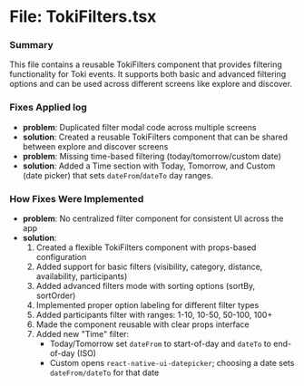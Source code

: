 # File: TokiFilters.tsx

### Summary
This file contains a reusable TokiFilters component that provides filtering functionality for Toki events. It supports both basic and advanced filtering options and can be used across different screens like explore and discover.

### Fixes Applied log
- **problem**: Duplicated filter modal code across multiple screens
- **solution**: Created a reusable TokiFilters component that can be shared between explore and discover screens
- **problem**: Missing time-based filtering (today/tomorrow/custom date)
- **solution**: Added a Time section with Today, Tomorrow, and Custom (date picker) that sets `dateFrom`/`dateTo` day ranges.

### How Fixes Were Implemented
- **problem**: No centralized filter component for consistent UI across the app
- **solution**: 
  1. Created a flexible TokiFilters component with props-based configuration
  2. Added support for basic filters (visibility, category, distance, availability, participants)
  3. Added advanced filters mode with sorting options (sortBy, sortOrder)
  4. Implemented proper option labeling for different filter types
  5. Added participants filter with ranges: 1-10, 10-50, 50-100, 100+
  6. Made the component reusable with clear props interface
  7. Added new "Time" filter:
     - Today/Tomorrow set `dateFrom` to start-of-day and `dateTo` to end-of-day (ISO)
     - Custom opens `react-native-ui-datepicker`; choosing a date sets `dateFrom/dateTo` for that date
